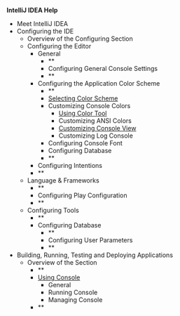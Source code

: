 
**IntelliJ IDEA Help**

 - Meet IntelliJ IDEA
 - Configuring the IDE
	 - Overview of the Configuring Section 
	 - Configuring the Editor 
		 - General
			 - **
			 - Configuring General Console Settings
			 - **
		 - Configuring the Application Color Scheme
			 - **
			 - [Selecting Color Scheme](Scheme.md)
			 - Customizing Console Colors
				 - [Using Color Tool](ColorTool.md)
				 - Customizing ANSI Colors 
				 - [Customizing Console View](ConsoleColor.md)
				 - Customizing Log Console
			 - Configuring Console Font
			- Configuring Database
			- **
		- Configuring Intentions
		- **
	- Language & Frameworks
		- **
		- Configuring Play Configuration
		- **
	- Configuring Tools   
		- **
		- Configuring Database
			- **
			- Configuring User Parameters
			- **
- Building, Running, Testing and Deploying Applications
	- Overview of the Section
		- **
		- [Using Console](OverViewConsole.md)
			- General
			- Running Console
			- Managing Console
		- **
